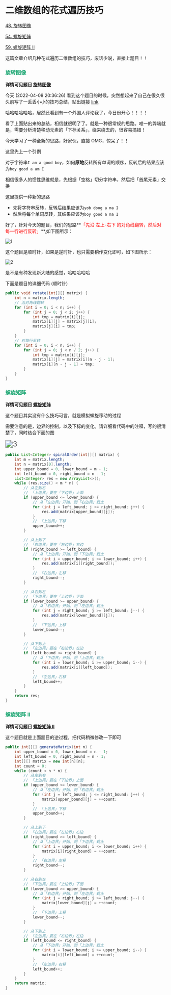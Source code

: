 # 二维数组的花式遍历技巧

[48. 旋转图像](https://leetcode-cn.com/problems/rotate-image/)

[54. 螺旋矩阵](https://leetcode-cn.com/problems/spiral-matrix/)

[59. 螺旋矩阵 II](https://leetcode-cn.com/problems/spiral-matrix-ii/)



这篇文章介绍几种花式遍历二维数组的技巧，废话少说，直接上题目！！

### <font color=#1FA774>旋转图像</font>

**详情可见题目 [旋转图像](https://leetcode-cn.com/problems/rotate-image/)**

今天 (2022-04-08 20:36:26) 看到这个题目的时候，突然想起来了自己在很久很久前写了一丢丢小小的技巧总结，贴出链接 [link](https://leetcode.com/problems/rotate-image/discuss/647635/ac-java-simple-method-0ms)

哈哈哈哈哈哈，居然还看到有一个外国人评论我了，今日份开心！！！！

看了上面贴出来的总结，相信就很明了了。就是一种很常规的思路。唯一的弊端就是，需要分析清楚移动元素的「下标关系」，绕来绕去的，很容易搞错！

今天学习了一种全新的思路，好家伙，直接 OMG，惊呆了！！



这里先上一个引例

对于字符串`I am a good boy`，如何**原地**反转所有单词的顺序，反转后的结果应该为`boy good a am I`

相信很多人的惯性思维就是，先根据「空格」切分字符串，然后把「首尾元素」交换



这里提供一种新的思路

- 先将字符串反转，反转后结果应该为`yob doog a ma I`
- 然后将每个单词反转，其结果应该为`boy good a ma I`



好了，针对今天的题目，我们的思路**<font color='red'>「先沿 左上-右下 的对角线翻转，然后对每一行进行反转」</font>**,如下图所示：

![1](https://cdn.jsdelivr.net/gh/LFool/image-hosting@master/20220408/20575116494226710wMRtl1.svg)

这个题目是顺时针，如果是逆时针，也只需要稍作变化即可，如下图所示：

![2](https://cdn.jsdelivr.net/gh/LFool/image-hosting@master/20220408/2103001649422980WGbX612.svg)

是不是有种发现新大陆的感觉，哈哈哈哈哈

下面是题目的详细代码 (顺时针)

```java
public void rotate(int[][] matrix) {
    int n = matrix.length;
    // 沿对角线翻转
    for (int i = 0; i < n; i++) {
        for (int j = 0; j < i; j++) {
            int tmp = matrix[i][j];
            matrix[i][j] = matrix[j][i];
            matrix[j][i] = tmp;
        }
    }
    // 对每行反转
    for (int i = 0; i < n; i++) {
        for (int j = 0; j < n / 2; j++) {
            int tmp = matrix[i][j];
            matrix[i][j] = matrix[i][n - j - 1];
            matrix[i][n - j - 1] = tmp;
        }
    }
}
```

### <font color=#1FA774>螺旋矩阵</font>

**详情可见题目 [螺旋矩阵](https://leetcode-cn.com/problems/spiral-matrix/)**

这个题目其实没有什么技巧可言，就是模拟螺旋移动的过程

需要注意的是，边界的控制，以及下标的变化。请详细看代码中的注释，写的很清楚了，同时结合下面的图

<img src="https://cdn.jsdelivr.net/gh/LFool/image-hosting@master/20220408/2139081649425148Pz0hcA3.svg" alt="3" style="zoom: 150%;" />

```java
public List<Integer> spiralOrder(int[][] matrix) {
    int m = matrix.length;
    int n = matrix[0].length;
    int upper_bound = 0, lower_bound = m - 1;
    int left_bound = 0, right_bound = n - 1;
    List<Integer> res = new ArrayList<>();
    while (res.size() < m * n) {
        // 从左到右
        // 「上边界」要在「下边界」上面
        if (upper_bound <= lower_bound) {
            // 从「左边界」开始，到「右边界」截止
            for (int j = left_bound; j <= right_bound; j++) {
                res.add(matrix[upper_bound][j]);
            }
            // 「上边界」下移
            upper_bound++;
        }

        // 从上到下
        // 「右边界」要在「左边界」右边
        if (right_bound >= left_bound) {
            // 从「上边界」开始，到「下边界」截止
            for (int i = upper_bound; i <= lower_bound; i++) {
                res.add(matrix[i][right_bound]);
            }
            // 「右边界」左移
            right_bound--;
        }

        // 从右到左
        // 「下边界」要在「上边界」下面
        if (lower_bound >= upper_bound) {
            // 从「右边界」开始，到「左边界」截止
            for (int j = right_bound; j >= left_bound; j--) {
                res.add(matrix[lower_bound][j]);
            }
            // 「下边界」上移
            lower_bound--;
        }

        // 从下到上
        // 「左边界」要在「右边界」左边
        if (left_bound <= right_bound) {
            // 从「下边界」开始，到「上边界」截止
            for (int i = lower_bound; i >= upper_bound; i--) {
                res.add(matrix[i][left_bound]);
            }
            // 「左边界」右移
            left_bound++;
        }
    }
    return res;
}
```

### <font color=#1FA774>螺旋矩阵 II</font>

**详情可见题目 [螺旋矩阵 II](https://leetcode-cn.com/problems/spiral-matrix-ii/)**

这个题目就是上面题目的逆过程，把代码稍微修改一下即可

```java
public int[][] generateMatrix(int n) {
    int upper_bound = 0, lower_bound = n - 1;
    int left_bound = 0, right_bound = n - 1;
    int[][] matrix = new int[n][n];
    int count = 0;
    while (count < n * n) {
        // 从左到右
        // 「上边界」要在「下边界」上面
        if (upper_bound <= lower_bound) {
            // 从「左边界」开始，到「右边界」截止
            for (int j = left_bound; j <= right_bound; j++) {
                matrix[upper_bound][j] = ++count;
            }
            // 「上边界」下移
            upper_bound++;
        }

        // 从上到下
        // 「右边界」要在「左边界」右边
        if (right_bound >= left_bound) {
            // 从「上边界」开始，到「下边界」截止
            for (int i = upper_bound; i <= lower_bound; i++) {
                matrix[i][right_bound] = ++count;
            }
            // 「右边界」左移
            right_bound--;
        }

        // 从右到左
        // 「下边界」要在「上边界」下面
        if (lower_bound >= upper_bound) {
            // 从「右边界」开始，到「左边界」截止
            for (int j = right_bound; j >= left_bound; j--) {
                matrix[lower_bound][j] = ++count;
            }
            // 「下边界」上移
            lower_bound--;
        }

        // 从下到上
        // 「左边界」要在「右边界」左边
        if (left_bound <= right_bound) {
            // 从「下边界」开始，到「上边界」截止
            for (int i = lower_bound; i >= upper_bound; i--) {
                matrix[i][left_bound] = ++count;
            }
            // 「左边界」右移
            left_bound++;
        }
    }
    return matrix;
}
```

